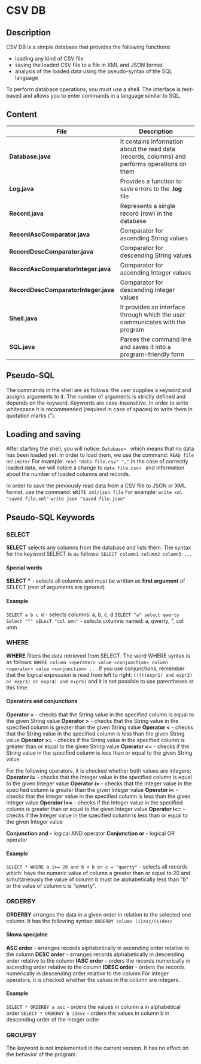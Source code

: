 # CSV DB
## Description
CSV DB is a simple database that provides the following functions:
- loading any kind of CSV file
- saving the loaded CSV file to a file in XML and JSON format
- analysis of the loaded data using the pseudo-syntax of the SQL language

To perform database operations, you must use a shell. The interface is text-based and allows you to enter commands in a language similar to SQL.

## Content
|File|Description|
|-|-|
|**Database.java**|It contains information about the read data (records, columns) and performs operations on them|
|**Log.java**|Provides a function to save errors to the **.log** file|
|**Record.java**|Represents a single record (row) in the database|
|**RecordAscComparator.java**|Comparator for ascending String values|
|**RecordDescComparator.java**|Comparator for descending String values|
|**RecordAscComparatorInteger.java**|Comparator for ascending Integer values|
|**RecordDescComparatorInteger.java**|Comparator for descending Integer values|
|**Shell.java**|It provides an interface through which the user communicates with the program|
|**SQL.java**|Parses the command line and saves it into a program-friendly form|

## Pseudo-SQL
The commands in the shell are as follows: the user supplies a keyword and assigns arguments to it. The number of arguments is strictly defined and depends on the keyword. Keywords are case-insensitive. In order to write whitespace it is recommended (required in case of spaces) to write them in quotation marks (").

## Loading and saving
After starting the shell, you will notice: ```Database> ``` which means that no data has been loaded yet. In order to load them, we use the command:
```READ file delimiter```
For example:
```read "data file.csv" ","```
In the case of correctly loaded data, we will notice a change to ```data file.csv> ``` and information about the number of loaded columns and records.

In order to save the previously read data from a CSV file to JSON or XML format, use the command:
```WRITE xml/json file```
For example:
```write xml "saved file.xml"```
```write json "saved file.json"```

## Pseudo-SQL Keywords
### SELECT
**SELECT** selects any columns from the database and lists them. The syntax for the keyword SELECT is as follows:
```SELECT column1 column2 column3 ...```

#### Special words
**SELECT \*** - selects all columns and must be written as **first argument** of SELECT (rest of arguments are ignored)

#### Example
```SELECT a b c d``` - selects columns: a, b, c, d
```SELECT "a" select qwerty Select """ sELecT "col umn"``` - selects columns named: a, qwerty, ", col umn

### WHERE
**WHERE** filters the data retrieved from SELECT. The word WHERE syntax is as follows:
```WHERE column <operator> value <conjunction> column <operator> value <conjunction> ...```
If you use conjunctions, remember that the logical expression is read from left to right:
```(((((expr1) and expr2) or expr3) or expr4) and expr5)```
and it is not possible to use parentheses at this time.


#### Operators and conjunctions
**Operator =** -  checks that the String value in the specified column is equal to the given String value
**Operator >** -  checks that the String value in the specified column is greater than the given String value
**Operator <** -  checks that the String value in the specified column is less than the given String value
**Operator >=** - checks if the String value in the specified column is greater than or equal to the given String value
**Operator <=** - checks if the String value in the specified column is less than or equal to the given String value

For the following operators, it is checked whether both values are integers:
**Operator i=** -  checks that the Integer value in the specified column is equal to the given Integer value
**Operator i>** -  checks that the Integer value in the specified column is greater than the given Integer value
**Operator i<** -  checks that the Integer value in the specified column is less than the given Integer value
**Operator i>=** - checks if the Integer value in the specified column is greater than or equal to the given Integer value
**Operator i<=** - checks if the Integer value in the specified column is less than or equal to the given Integer value

**Conjunction and** - logical AND operator
**Conjunction or** - logical OR operator

#### Example
```SELECT * WHERE a i>= 20 and b < b or c = "qwerty"``` - selects all records which: have the numeric value of column a greater than or equal to 20 and simultaneously the value of column b must be alphabetically less than "b" or the value of column c is "qwerty".

### ORDERBY
**ORDERBY** arranges the data in a given order in relation to the selected one column. It has the following syntax:
```ORDERBY column (i)asc/(i)desc```

#### Słowa specjalne
**ASC order** - arranges records alphabetically in ascending order relative to the column
**DESC order** - arranges records alphabetically in descending order relative to the column
**IASC order** - orders the records numerically in ascending order relative to the column
**IDESC order** - orders the records numerically in descending order relative to the column
For integer operators, it is checked whether the values in the column are integers.

#### Example
```SELECT * ORDERBY a asc``` - orders the values in column a in alphabetical order
```SELECT * ORDERBY b idesc``` - orders the values in column b in descending order of the integer order

### GROUPBY
The keyword is not implemented in the current version. It has no effect on the behavior of the program.